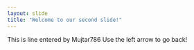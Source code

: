 ```yaml
---
layout: slide
title: "Welcome to our second slide!"
---
```

This is line entered by Mujtar786
Use the left arrow to go back!
